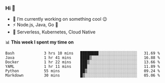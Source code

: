 ### Hi 👋

<!--
**nodejh/nodejh** is a ✨ _special_ ✨ repository because its `README.md` (this file) appears on your GitHub profile.

Here are some ideas to get you started:

- 🔭 I’m currently working on ...
- 🌱 I’m currently learning ...
- 👯 I’m looking to collaborate on ...
- 🤔 I’m looking for help with ...
- 💬 Ask me about ...
- 📫 How to reach me: ...
- 😄 Pronouns: ...
- ⚡ Fun fact: ...
-->

- 🔭 I’m currently working on something cool :wink:
- ⚡ Node.js, Java, Go :thought_balloon:
- 🤖 Serverless, Kubernetes, Cloud Native

📊 **This week I spent my time on**

<!--START_SECTION:waka-->

```text
Bash             3 hrs 10 mins   ████████░░░░░░░░░░░░░░░░░   31.69 %
Java             1 hr 41 mins    ████▒░░░░░░░░░░░░░░░░░░░░   16.88 %
Docker           1 hr 22 mins    ███▒░░░░░░░░░░░░░░░░░░░░░   13.66 %
YAML             1 hr 11 mins    ███░░░░░░░░░░░░░░░░░░░░░░   11.89 %
Python           55 mins         ██▒░░░░░░░░░░░░░░░░░░░░░░   09.24 %
Markdown         30 mins         █▒░░░░░░░░░░░░░░░░░░░░░░░   05.06 %
```

<!--END_SECTION:waka-->


<!--
:traffic_light: **Visitors**

![visitors](https://visitor-badge.glitch.me/badge?page_id=nodejh.nodejh)
-->
